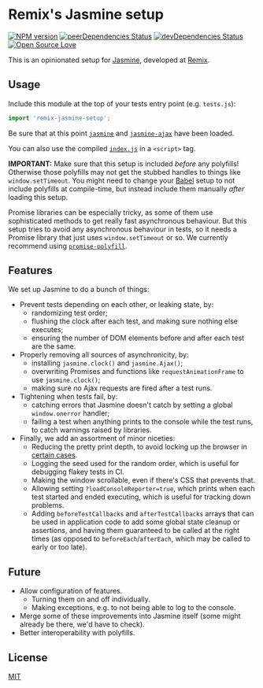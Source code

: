 # Remix's Jasmine setup
[![NPM version](https://badge.fury.io/js/remix-jasmine-setup.svg)](http://badge.fury.io/js/remix-jasmine-setup)
[![peerDependencies Status](https://david-dm.org/remix/remix-jasmine-setup/peer-status.svg)](https://david-dm.org/remix/remix-jasmine-setup?type=peer)
[![devDependencies Status](https://david-dm.org/remix/remix-jasmine-setup/dev-status.svg)](https://david-dm.org/remix/remix-jasmine-setup?type=dev)
[![Open Source Love](https://badges.frapsoft.com/os/mit/mit.svg?v=102)](https://github.com/ellerbrock/open-source-badge/)

This is an opinionated setup for [Jasmine](https://jasmine.github.io/), developed at [Remix](https://remix.com).

## Usage
Include this module at the top of your tests entry point (e.g. `tests.js`):
```js
import 'remix-jasmine-setup';
```

Be sure that at this point [`jasmine`](https://github.com/jasmine/jasmine) and [`jasmine-ajax`](https://github.com/jasmine/jasmine-ajax) have been loaded.

You can also use the compiled [`index.js`](index.js) in a `<script>` tag.

**IMPORTANT:** Make sure that this setup is included *before* any polyfills! Otherwise those polyfills may not get the
stubbed handles to things like `window.setTimeout`. You might need to change your [Babel](https://babeljs.io/) setup to
not include polyfills at compile-time, but instead include them manually *after* loading this setup.

Promise libraries can be especially tricky, as some of them use sophisticated methods to get really fast
asynchronous behaviour. But this setup tries to avoid any asynchronous behaviour in tests, so it needs a
Promise library that just uses `window.setTimeout` or so. We currently recommend using
[`promise-polyfill`](https://github.com/taylorhakes/promise-polyfill).

## Features

We set up Jasmine to do a bunch of things:
- Prevent tests depending on each other, or leaking state, by:
  - randomizing test order;
  - flushing the clock after each test, and making sure nothing else executes;
  - ensuring the number of DOM elements before and after each test are the same.
- Properly removing all sources of asynchronicity, by:
  - installing `jasmine.clock()` and `jasmine.Ajax()`;
  - overwriting Promises and functions like `requestAnimationFrame` to use `jasmine.clock()`;
  - making sure no Ajax requests are fired after a test runs.
- Tightening when tests fail, by:
  - catching errors that Jasmine doesn't catch by setting a global `window.onerror` handler;
  - failing a test when anything prints to the console while the test runs, to catch warnings raised by libraries.
- Finally, we add an assortment of minor niceties:
  - Reducing the pretty print depth, to avoid locking up the browser in [certain cases](https://github.com/jasmine/jasmine/issues/1291).
  - Logging the seed used for the random order, which is useful for debugging flakey tests in CI.
  - Making the window scrollable, even if there's CSS that prevents that.
  - Allowing setting `?loadConsoleReporter=true`, which prints when each test started and ended executing, which is
    useful for tracking down problems.
  - Adding `beforeTestCallbacks` and `afterTestCallbacks` arrays that can be used in application code to add some
    global state cleanup or assertions, and having them guaranteed to be called at the right times (as opposed to
    `beforeEach`/`afterEach`, which may be called to early or too late).

## Future

- Allow configuration of features.
  - Turning them on and off individually.
  - Making exceptions, e.g. to not being able to log to the console.
- Merge some of these improvements into Jasmine itself (some might already be there, we'd have to check).
- Better interoperability with polyfills.

## License
[MIT](LICENSE)
